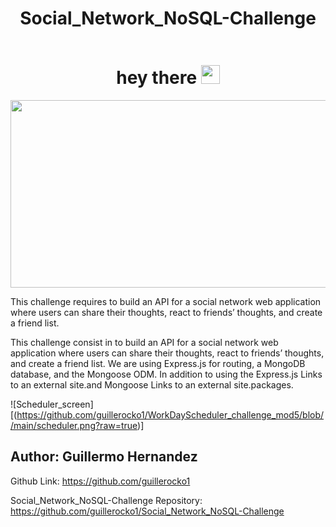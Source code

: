 <div align="center">
 <h1> Social_Network_NoSQL-Challenge </h1>
 </div>

<div id="badges" align="center">
  <img src="https://komarev.com/ghpvc/?username=guillerocko1&style=flat-square&color=blue" alt=""/>
 </div>

<h1 align="center">
  hey there
  <img src="https://media.giphy.com/media/hvRJCLFzcasrR4ia7z/giphy.gif" width="30px"/>
</h1>

<div align="center">
  <img src="https://media.giphy.com/media/dWesBcTLavkZuG35MI/giphy.gif" width="600" height="300"/>
</div>


This challenge requires to build an API for a social network web application where users can share their thoughts, react to friends’ thoughts, and create a friend list.

This challenge consist in to build an API for a social network web application where users can share their thoughts, react to friends’ thoughts, and create a friend list. We are using Express.js for routing, a MongoDB database, and the Mongoose ODM. In addition to using the Express.js Links to an external site.and Mongoose Links to an external site.packages.


![Scheduler_screen][(https://github.com/guillerocko1/WorkDayScheduler_challenge_mod5/blob//main/scheduler.png?raw=true)]


## Author: Guillermo Hernandez 

Github Link: https://github.com/guillerocko1

Social_Network_NoSQL-Challenge Repository: https://github.com/guillerocko1/Social_Network_NoSQL-Challenge

